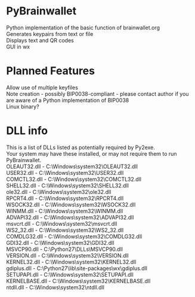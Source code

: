 PyBrainwallet
=======
Python implementation of the basic function of brainwallet.org  
Generates keypairs from text or file  
Displays text and QR codes  
GUI in wx  

Planned Features  
=======
Allow use of multiple keyfiles  
Note creation - possibly BIP0038-compliant - please contact author if you are aware of a Python implementation of BIP0038  
Linux binary?  

DLL info  
=======
This is a list of DLLs listed as potentially required by Py2exe.  
Your system may have these installed, or may not require them to run PyBrainwallet.  
OLEAUT32.dll - C:\Windows\system32\OLEAUT32.dll  
USER32.dll - C:\Windows\system32\USER32.dll  
COMCTL32.dll - C:\Windows\system32\COMCTL32.dll  
SHELL32.dll - C:\Windows\system32\SHELL32.dll  
ole32.dll - C:\Windows\system32\ole32.dll  
RPCRT4.dll - C:\Windows\system32\RPCRT4.dll  
WSOCK32.dll - C:\Windows\system32\WSOCK32.dll  
WINMM.dll - C:\Windows\system32\WINMM.dll  
ADVAPI32.dll - C:\Windows\system32\ADVAPI32.dll  
msvcrt.dll - C:\Windows\system32\msvcrt.dll  
WS2_32.dll - C:\Windows\system32\WS2_32.dll  
COMDLG32.dll - C:\Windows\system32\COMDLG32.dll  
GDI32.dll - C:\Windows\system32\GDI32.dll  
MSVCP90.dll - C:\Python27\DLLs\MSVCP90.dll  
VERSION.dll - C:\Windows\system32\VERSION.dll  
KERNEL32.dll - C:\Windows\system32\KERNEL32.dll  
gdiplus.dll - C:\Python27\lib\site-packages\wx\gdiplus.dll  
SETUPAPI.dll - C:\Windows\system32\SETUPAPI.dll  
KERNELBASE.dll - C:\Windows\system32\KERNELBASE.dll  
ntdll.dll - C:\Windows\system32\ntdll.dll  



